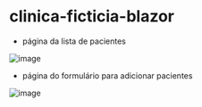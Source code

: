 # clinica-ficticia-blazor
- página da lista de pacientes

![image](https://github.com/ErickSolon/clinica-ficticia-blazor/assets/72041638/35497059-7b3f-4199-b73e-9ea32d230dec)

- página do formulário para adicionar pacientes

![image](https://github.com/ErickSolon/clinica-ficticia-blazor/assets/72041638/a516f382-3403-46bd-a2e7-68981773dff2)

